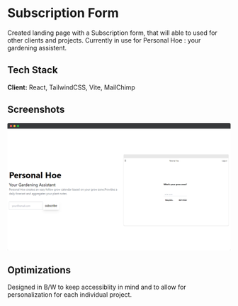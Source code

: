 # Subscription Form

Created landing page with a Subscription form, that will able to used for other clients and projects. Currently in use for Personal Hoe : your gardening assistent.

## Tech Stack

**Client:** React, TailwindCSS, Vite, MailChimp

## Screenshots

![Landing Page: Subscription](./src/imgs/screely-1675980456344.png)

## Optimizations

Designed in B/W to keep accessiblity in mind and to allow for personalization for each individual project.
